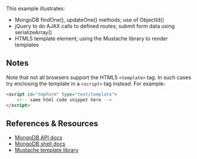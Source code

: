 This example illustrates:

- MongoDB findOne(), updateOne() methods; use of ObjectId() 
- jQuery to do AJAX calls to defined routes; submit form data using serializeArray()
- HTML5 template element; using the Mustache library to render templates

Notes
-----

Note that not all browsers support the HTML5 `<template>` tag. 
In such cases try enclosing the template in a `<script>` tag instead. For example:

``` html
<script id="tmpForm" type="text/template">
    <!-- same html code snippet here -->
</script>
```

References & Resources
----------------------

* [MongoDB API docs](http://mongodb.github.io/node-mongodb-native/2.2/api/)
* [MongoDB shell docs](https://docs.mongodb.com/manual/crud/)
* [Mustache template library](https://github.com/janl/mustache.js)